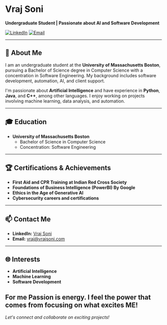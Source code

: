 # Vraj Soni

**Undergraduate Student | Passionate about AI and Software Development**

[![LinkedIn](https://img.shields.io/badge/LinkedIn-Profile-blue?logo=linkedin)](https://www.linkedin.com/in/vrajpsoni/)
[![Email](https://img.shields.io/badge/Email-vraj%40vrajsoni.com-informational?logo=microsoft-outlook)](mailto:vraj@vrajsoni.com)

---

## 👋 About Me

I am an undergraduate student at the **University of Massachusetts Boston**, pursuing a Bachelor of Science degree in Computer Science with a concentration in Software Engineering. My background includes software development, automation, AI, and client support.

I'm passionate about **Artificial Intelligence** and have experience in **Python**, **Java**, and **C++**, among other languages. I enjoy working on projects involving machine learning, data analysis, and automation.

---

## 🎓 Education

- **University of Massachusetts Boston**
  - Bachelor of Science in Computer Science
  - Concentration: Software Engineering

---

## 🏆 Certifications & Achievements

- **First Aid and CPR Training at Indian Red Cross Society**							 	     
- **Foundations of Business Intelligence (PowerBI) By Google**							         
- **Ethics in the Age of Generative AI**  										         
- **Cybersecurity careers and certifications** 
---

## 📫 Contact Me

- **LinkedIn:** [Vraj Soni](https://www.linkedin.com/in/vrajpsoni/)
- **Email:** [vraj@vrajsoni.com](mailto:vraj@vrajsoni.com)

---

## 🌐 Interests

- **Artificial Intelligence**
- **Machine Learning**
- **Software Development**

For me Passion is energy. I feel the power that comes from focusing on what excites ME!	
---

*Let's connect and collaborate on exciting projects!*
